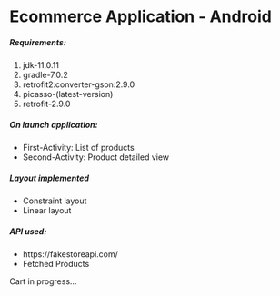 <h1>Ecommerce Application - Android</h1>

<h5>Requirements:</h5>
<ol>
    <li>jdk-11.0.11</li>
    <li>gradle-7.0.2</li>
    <li>retrofit2:converter-gson:2.9.0</li>
    <li>picasso-(latest-version)</li>
    <li>retrofit-2.9.0</li>
</ol>

<h5>On launch application:</h5>
<ul>
    <li>First-Activity: List of products</li>
    <li>Second-Activity: Product detailed view</li>
</ul>

<h5>Layout implemented</h5>
<ul>
    <li>Constraint layout</li>
    <li>Linear layout</li>
</ul>

<h5>API used:</h5>
<ul>
    <li>https://fakestoreapi.com/</li>
    <li>Fetched Products</li>
</ul>

<p>Cart in progress...</p>